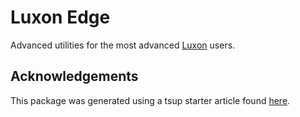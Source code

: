 # Luxon Edge

Advanced utilities for the most advanced [Luxon](https://moment.github.io/luxon/#/) users.

## Acknowledgements

This package was generated using a tsup starter article found [here](https://dev.to/0xkoji/create-a-npm-package-template-with-typescript-and-tsup-328n).
